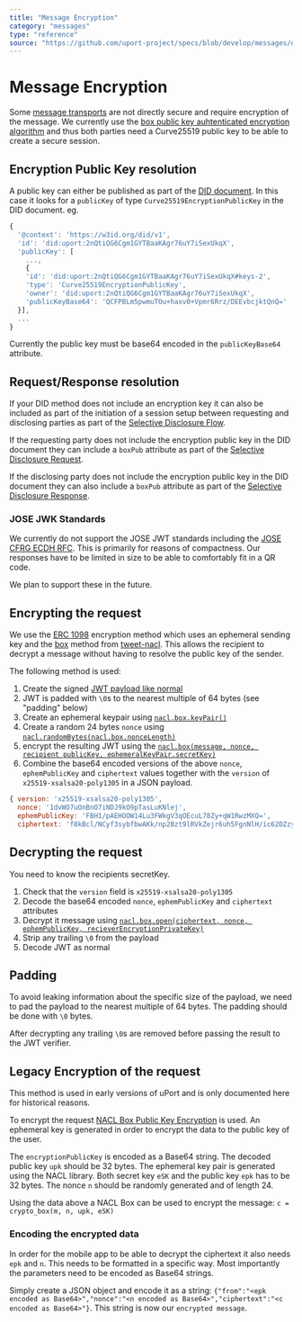 ```yaml
---
title: "Message Encryption"
category: "messages"
type: "reference"
source: "https://github.com/uport-project/specs/blob/develop/messages/encryption.md"
---
```


# Message Encryption

Some [message transports](/transports/index.md) are not directly secure and require encryption of the message. We currently use the [box public key auhtenticated encryption algorithm](http://nacl.cr.yp.to/box.html) and thus both parties need a Curve25519 public key to be able to create a secure session.

## Encryption Public Key resolution

A public key can either be published as part of the [DID document](/pki/diddocument.md). In this case it looks for a `publicKey` of type `Curve25519EncryptionPublicKey` in the DID document. eg.

```js
{
  '@context': 'https://w3id.org/did/v1',
  'id': 'did:uport:2nQtiQG6Cgm1GYTBaaKAgr76uY7iSexUkqX',
  'publicKey': [
    ...,
    {
    'id': 'did:uport:2nQtiQG6Cgm1GYTBaaKAgr76uY7iSexUkqX#keys-2',
    'type': 'Curve25519EncryptionPublicKey',
    'owner': 'did:uport:2nQtiQG6Cgm1GYTBaaKAgr76uY7iSexUkqX',
    'publicKeyBase64': 'QCFPBLm5pwmuTOu+haxv0+Vpmr6Rrz/DEEvbcjktQnQ='
  }],
  ...
}
```

Currently the public key must be base64 encoded in the `publicKeyBase64` attribute.

## Request/Response resolution

If your DID method does not include an encryption key it can also be included as part of the initiation of a session setup between requesting and disclosing parties as part of the [Selective Disclosure Flow](/flows/selectivedisclosure.md).

If the requesting party does not include the encryption public key in the DID document they can include a `boxPub` attribute as part of the [Selective Disclosure Request](/messages/sharereq.md).

If the disclosing party does not include the encryption public key in the DID document they can also include a `boxPub` attribute as part of the [Selective Disclosure Response](/messages/shareresp.md).

### JOSE JWK Standards

We currently do not support the JOSE JWT standards including the [JOSE CFRG ECDH RFC](https://tools.ietf.org/html/draft-ietf-jose-cfrg-curves-06). This is primarily for reasons of compactness. Our responses have to be limited in size to be able to comfortably fit in a QR code.

We plan to support these in the future.

## Encrypting the request

We use the [ERC 1098](https://github.com/ethereum/EIPs/pull/1098) encryption method which uses an ephemeral sending key and the [box](https://github.com/dchest/tweetnacl-js/blob/master/README.md#public-key-authenticated-encryption-box) method from [tweet-nacl](https://tweetnacl.js.org/). This allows the recipient to decrypt a message without having to resolve the public key of the sender.

The following method is used:

1. Create the signed [JWT payload like normal](/messages/index.md)
2. JWT is padded with `\0`s to the nearest multiple of 64 bytes (see "padding" below)
3. Create an ephemeral keypair using [`nacl.box.keyPair()`](https://github.com/dchest/tweetnacl-js/blob/master/README.md#naclboxkeypair)
4. Create a random 24 bytes `nonce` using [`nacl.randomBytes(nacl.box.nonceLength)`](https://github.com/dchest/tweetnacl-js/blob/master/README.md#naclrandombyteslength)
5. encrypt the resulting JWT using the [`nacl.box(message, nonce, recipient publicKey, ephemeralKeyPair.secretKey)`](https://github.com/dchest/tweetnacl-js/blob/master/README.md#naclboxmessage-nonce-theirpublickey-mysecretkey)
6. Combine the base64 encoded versions of the above `nonce`, `ephemPublicKey` and `ciphertext` values together with the `version` of `x25519-xsalsa20-poly1305` in a JSON payload.

```js
{ version: 'x25519-xsalsa20-poly1305',
  nonce: '1dvWO7uOnBnO7iNDJ9kO9pTasLuKNlej',
  ephemPublicKey: 'FBH1/pAEHOOW14Lu3FWkgV3qOEcuL78Zy+qW1RwzMXQ=',
  ciphertext: 'f8kBcl/NCyf3sybfbwAKk/np2Bzt9lRVkZejr6uh5FgnNlH/ic62DZzy' }
```

## Decrypting the request

You need to know the recipients secretKey.

1. Check that the `version` field is `x25519-xsalsa20-poly1305`
2. Decode the base64 encoded `nonce`, `ephemPublicKey` and `ciphertext` attributes
3. Decrypt it message using [`nacl.box.open(ciphertext, nonce, ephemPublicKey, recieverEncryptionPrivateKey)`](https://github.com/dchest/tweetnacl-js/blob/master/README.md#naclboxopenbox-nonce-theirpublickey-mysecretkey)
4. Strip any trailing `\0` from the payload
5. Decode JWT as normal


## Padding

To avoid leaking information about the specific size of the payload, we need to pad the payload to the nearest multiple of 64 bytes. The padding should be done with `\0` bytes.

After decrypting any trailing `\0`s  are removed before passing the result to the JWT verifier.

## Legacy Encryption of the request

This method is used in early versions of uPort and is only documented here for historical reasons.

To encrypt the request [NACL Box Public Key Encryption](http://nacl.cr.yp.to/box.html) is used. An ephemeral key is generated in order to encrypt the data to the public key of the user.

The `encryptionPublicKey` is encoded as a Base64 string. The decoded public key `upk` should be 32 bytes.
The ephemeral key pair is generated using the NACL library. Both secret key `eSK` and the public key `epk` has to be 32 bytes.
The nonce `n` should be randomly generated and of length 24.

Using the data above a NACL Box can be used to encrypt the message: `c = crypto_box(m, n, upk, eSK)`

### Encoding the encrypted data

In order for the mobile app to be able to decrypt the ciphertext it also needs `epk` and `n`. This needs to be formatted in a specific way. Most importantly the parameters need to be encoded as Base64 strings.

Simply create a JSON object and encode it as a string: `{"from":"<epk encoded as Base64>","nonce":"<n encoded as Base64>","ciphertext":"<c encoded as Base64>"}`. This string is now our `encrypted message`.
